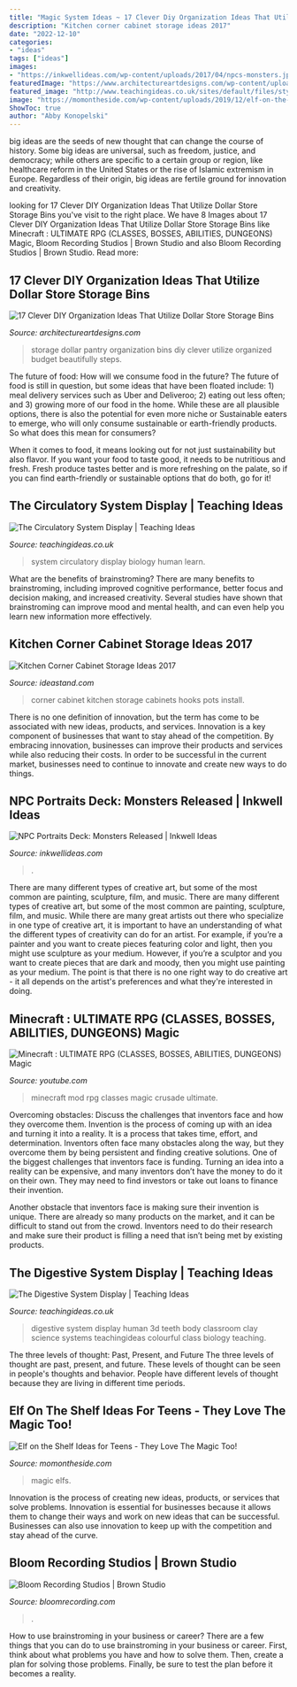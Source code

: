 ```yaml
---
title: "Magic System Ideas ~ 17 Clever Diy Organization Ideas That Utilize Dollar Store Storage Bins"
description: "Kitchen corner cabinet storage ideas 2017"
date: "2022-12-10"
categories:
- "ideas"
tags: ["ideas"]
images:
- "https://inkwellideas.com/wp-content/uploads/2017/04/npcs-monsters.jpg"
featuredImage: "https://www.architectureartdesigns.com/wp-content/uploads/2020/05/17-Clever-DIY-Organization-Ideas-That-Utilize-Dollar-Store-Storage-Bins-3.jpg"
featured_image: "http://www.teachingideas.co.uk/sites/default/files/styles/718w/public/sci_digestivesystem2.jpg?itok=xxfXLf_f"
image: "https://momontheside.com/wp-content/uploads/2019/12/elf-on-the-shelf-printable-games-683x1024.jpg"
ShowToc: true
author: "Abby Konopelski"
---
```



big ideas are the seeds of new thought that can change the course of history. Some big ideas are universal, such as freedom, justice, and democracy; while others are specific to a certain group or region, like healthcare reform in the United States or the rise of Islamic extremism in Europe. Regardless of their origin, big ideas are fertile ground for innovation and creativity.

	

		
looking for 17 Clever DIY Organization Ideas That Utilize Dollar Store Storage Bins you've visit to the right place. We have 8 Images about 17 Clever DIY Organization Ideas That Utilize Dollar Store Storage Bins like Minecraft : ULTIMATE RPG (CLASSES, BOSSES, ABILITIES, DUNGEONS) Magic, Bloom Recording Studios | Brown Studio and also Bloom Recording Studios | Brown Studio. Read more:
		
    
## 17 Clever DIY Organization Ideas That Utilize Dollar Store Storage Bins

<img loading=lazy src="https://www.architectureartdesigns.com/wp-content/uploads/2020/05/17-Clever-DIY-Organization-Ideas-That-Utilize-Dollar-Store-Storage-Bins-3.jpg" onerror="this.onerror=null;this.src='https://tse3.mm.bing.net/th?id=OIP.SUmIC65ha9AT4YT8L81fcAHaLG&amp;pid=15.1';" alt="17 Clever DIY Organization Ideas That Utilize Dollar Store Storage Bins">

_Source: architectureartdesigns.com_

>storage dollar pantry organization bins diy clever utilize organized budget beautifully steps. 

	

The future of food: How will we consume food in the future?
The future of food is still in question, but some ideas that have been floated include: 1) meal delivery services such as Uber and Deliveroo; 2) eating out less often; and 3) growing more of our food in the home. 
While these are all plausible options, there is also the potential for even more niche or Sustainable eaters to emerge, who will only consume sustainable or earth-friendly products. So what does this mean for consumers? 

When it comes to food, it means looking out for not just sustainability but also flavor. If you want your food to taste good, it needs to be nutritious and fresh. Fresh produce tastes better and is more refreshing on the palate, so if you can find earth-friendly or sustainable options that do both, go for it!

    
## The Circulatory System Display | Teaching Ideas

<img loading=lazy src="https://www.teachingideas.co.uk/sites/default/files/styles/718w/public/sci_circulatorysystem.jpg?itok=gvsQTFnu" onerror="this.onerror=null;this.src='https://tse2.mm.bing.net/th?id=OIP.jIigK5dCVm9S29cVkihlwAHaFj&amp;pid=15.1';" alt="The Circulatory System Display | Teaching Ideas">

_Source: teachingideas.co.uk_

>system circulatory display biology human learn. 

	

What are the benefits of brainstroming?
There are many benefits to brainstroming, including improved cognitive performance, better focus and decision making, and increased creativity. Several studies have shown that brainstroming can improve mood and mental health, and can even help you learn new information more effectively.

    
## Kitchen Corner Cabinet Storage Ideas 2017

<img loading=lazy src="https://ideastand.com/wp-content/uploads/2016/03/kitchen-corner-cabinet-storage/10-kitchen-corner-cabinets-storage.jpg" onerror="this.onerror=null;this.src='https://tse4.mm.bing.net/th?id=OIP.MX0Jp_XNItiof_YIip8Q_AHaJ4&amp;pid=15.1';" alt="Kitchen Corner Cabinet Storage Ideas 2017">

_Source: ideastand.com_

>corner cabinet kitchen storage cabinets hooks pots install. 

	

There is no one definition of innovation, but the term has come to be associated with new ideas, products, and services. Innovation is a key component of businesses that want to stay ahead of the competition. By embracing innovation, businesses can improve their products and services while also reducing their costs. In order to be successful in the current market, businesses need to continue to innovate and create new ways to do things.

    
## NPC Portraits Deck: Monsters Released | Inkwell Ideas

<img loading=lazy src="https://inkwellideas.com/wp-content/uploads/2017/04/npcs-monsters.jpg" onerror="this.onerror=null;this.src='https://tse1.mm.bing.net/th?id=OIP.7GydTtB5VpAdy-Dx9YC2FgHaKG&amp;pid=15.1';" alt="NPC Portraits Deck: Monsters Released | Inkwell Ideas">

_Source: inkwellideas.com_

>. 

	

There are many different types of creative art, but some of the most common are painting, sculpture, film, and music.
There are many different types of creative art, but some of the most common are painting, sculpture, film, and music. While there are many great artists out there who specialize in one type of creative art, it is important to have an understanding of what the different types of creativity can do for an artist. For example, if you’re a painter and you want to create pieces featuring color and light, then you might use sculpture as your medium. However, if you’re a sculptor and you want to create pieces that are dark and moody, then you might use painting as your medium. The point is that there is no one right way to do creative art - it all depends on the artist's preferences and what they're interested in doing.

    
## Minecraft : ULTIMATE RPG (CLASSES, BOSSES, ABILITIES, DUNGEONS) Magic

<img loading=lazy src="https://i.ytimg.com/vi/mUioHy1foL8/maxresdefault.jpg" onerror="this.onerror=null;this.src='https://tse1.mm.bing.net/th?id=OIP.qZ8Qdj9Sglc5eF7zei4tPgHaEK&amp;pid=15.1';" alt="Minecraft : ULTIMATE RPG (CLASSES, BOSSES, ABILITIES, DUNGEONS) Magic">

_Source: youtube.com_

>minecraft mod rpg classes magic crusade ultimate. 

	

Overcoming obstacles: Discuss the challenges that inventors face and how they overcome them.
Invention is the process of coming up with an idea and turning it into a reality. It is a process that takes time, effort, and determination. Inventors often face many obstacles along the way, but they overcome them by being persistent and finding creative solutions.
One of the biggest challenges that inventors face is funding. Turning an idea into a reality can be expensive, and many inventors don’t have the money to do it on their own. They may need to find investors or take out loans to finance their invention.

Another obstacle that inventors face is making sure their invention is unique. There are already so many products on the market, and it can be difficult to stand out from the crowd. Inventors need to do their research and make sure their product is filling a need that isn’t being met by existing products.

    
## The Digestive System Display | Teaching Ideas

<img loading=lazy src="http://www.teachingideas.co.uk/sites/default/files/styles/718w/public/sci_digestivesystem2.jpg?itok=xxfXLf_f" onerror="this.onerror=null;this.src='https://tse4.mm.bing.net/th?id=OIP.nVqQxEv4KtXK8q-QreOINAHaJ3&amp;pid=15.1';" alt="The Digestive System Display | Teaching Ideas">

_Source: teachingideas.co.uk_

>digestive system display human 3d teeth body classroom clay science systems teachingideas colourful class biology teaching. 

	

The three levels of thought: Past, Present, and Future
The three levels of thought are past, present, and future. These levels of thought can be seen in people's thoughts and behavior. People have different levels of thought because they are living in different time periods.

    
## Elf On The Shelf Ideas For Teens - They Love The Magic Too!

<img loading=lazy src="https://momontheside.com/wp-content/uploads/2019/12/elf-on-the-shelf-printable-games-683x1024.jpg" onerror="this.onerror=null;this.src='https://tse3.mm.bing.net/th?id=OIP.LDGaGbvgYfkU4PRURKpTJgHaLG&amp;pid=15.1';" alt="Elf on the Shelf Ideas for Teens - They Love The Magic Too!">

_Source: momontheside.com_

>magic elfs. 

	

Innovation is the process of creating new ideas, products, or services that solve problems. Innovation is essential for businesses because it allows them to change their ways and work on new ideas that can be successful. Businesses can also use innovation to keep up with the competition and stay ahead of the curve.

    
## Bloom Recording Studios | Brown Studio

<img loading=lazy src="https://www.bloomrecording.com/wp-content/uploads/2016/04/brown-control-room3-1024x683.jpg" onerror="this.onerror=null;this.src='https://tse1.mm.bing.net/th?id=OIP.qzlhlRmB1adQ6Hij2jhocQHaE8&amp;pid=15.1';" alt="Bloom Recording Studios | Brown Studio">

_Source: bloomrecording.com_

>. 

	

How to use brainstroming in your business or career?
There are a few things that you can do to use brainstroming in your business or career. First, think about what problems you have and how to solve them. Then, create a plan for solving those problems. Finally, be sure to test the plan before it becomes a reality.

